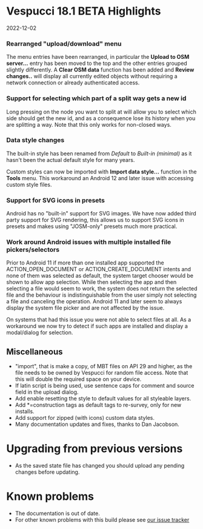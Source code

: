 # Vespucci 18.1 BETA Highlights

2022-12-02

### Rearranged "upload/download" menu

The menu entries have been rearranged, in particular the __Upload to OSM server...__ entry has been moved to the top and the other entries grouped slightly differently. A __Clear OSM data__  function has been added and __Review changes..__ will display all currently edited objects without requiring a network connection or already authenticated access.

### Support for selecting which part of a split way gets a new id

Long pressing on the node you want to split at will allow you to select which side should get the new id, and as a consequence lose its history when you are splitting a way. Note that this only works for non-closed ways.

### Data style changes

The built-in style has been renamed from _Default_ to _Built-in (minimal)_ as it hasn't been the actual default style for many years. 

Custom styles can now be imported with __Import data style...__ function in the __Tools__ menu. This workaround an Android 12 and later issue with accessing custom style files.
 
### Support for SVG icons in presets

Android has no "built-in" support for SVG images. We have now added third party support for SVG rendering, this allows us to support SVG icons in presets and makes using "JOSM-only" presets much more practical.

### Work around Android issues with multiple installed file pickers/selectors
 
Prior to Android 11 if more than one installed app supported the ACTION_OPEN_DOCUMENT or ACTION_CREATE_DOCUMENT intents and none of them was selected as default, the system target chooser would be shown to allow app selection. While then selecting the app and then selecting a file would seem to work, the system does not return the selected file and the behaviour is indistinguishable from the user simply not selecting a file and canceling the operation. Android 11 and later seem to always display the system file picker and are not affected by the issue.

On systems that had this issue you were not able to select files at all. As a workaround we now try to detect if such apps are installed and display a modal/dialog for selection.          

## Miscellaneous
 
- "import", that is make a copy, of MBT files on API 29 and higher, as the file needs to be owned by Vespucci for random file access. Note that this will double the required space on your device.
- If latin script is being used, use sentence caps for comment and source field in the upload dialog.
- Add enable resetting the style to default values for all styleable layers.
- Add *=construction tags as default tags to re-survey, only for new installs.
- Add support for zipped (with icons) custom data styles.
- Many documentation updates and fixes, thanks to Dan Jacobson.

# Upgrading from previous versions

* As the saved state file has changed you should upload any pending changes before updating.

# Known problems

* The documentation is out of date.
* For other known problems with this build please see [our issue tracker](https://github.com/MarcusWolschon/osmeditor4android/issues)

